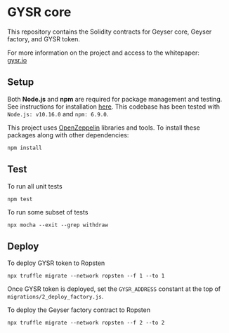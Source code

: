 # GYSR core

This repository contains the Solidity contracts for Geyser core, Geyser factory, and GYSR token.

For more information on the project and access to the whitepaper:  
[gysr.io](https://www.gysr.io/)


## Setup

Both **Node.js** and **npm** are required for package management and testing. See instructions
for installation [here](https://docs.npmjs.com/downloading-and-installing-node-js-and-npm). This
codebase has been tested with `Node.js: v10.16.0` and `npm: 6.9.0`.

This project uses [OpenZeppelin](https://docs.openzeppelin.com/cli/2.8/) libraries and tools.
To install these packages along with other dependencies:
```
npm install
```


## Test

To run all unit tests
```
npm test
```

To run some subset of tests
```
npx mocha --exit --grep withdraw
```


## Deploy

To deploy GYSR token to Ropsten
```
npx truffle migrate --network ropsten --f 1 --to 1
```

Once GYSR token is deployed, set the `GYSR_ADDRESS` constant at the top of `migrations/2_deploy_factory.js`.


To deploy the Geyser factory contract to Ropsten
```
npx truffle migrate --network ropsten --f 2 --to 2
```
